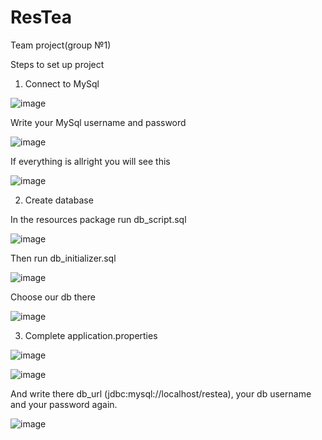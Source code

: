 # ResTea
Team project(group №1)

Steps to set up project
1. Connect to MySql

![image](https://user-images.githubusercontent.com/74297669/198564225-d46f8469-d6fa-41cb-b5d3-a6dd9238e85c.png)

Write your MySql username and password

![image](https://user-images.githubusercontent.com/74297669/198564379-8c9add8d-6099-4065-a135-6ea2e90fc7ef.png)

If everything is allright you will see this

![image](https://user-images.githubusercontent.com/74297669/198564535-14f63f96-f90c-431d-8f8f-4138a27acd7e.png)

2. Create database

In the resources package run db_script.sql

![image](https://user-images.githubusercontent.com/74297669/198565042-e221d7e3-f2c9-4d0b-a484-7698a9e62615.png)

Then run db_initializer.sql

![image](https://user-images.githubusercontent.com/74297669/198565172-137b1dd9-96fe-438f-a6ee-dcc31cc25994.png)

Choose our db there

![image](https://user-images.githubusercontent.com/74297669/198567353-78abd0b4-2930-4fc0-a1fe-fd5a2bb3b010.png)


3. Complete application.properties

![image](https://user-images.githubusercontent.com/74297669/198565399-9bff5c93-a8a8-4ec5-a341-66f55c4fec92.png)

![image](https://user-images.githubusercontent.com/74297669/198565556-840b1c40-b9ba-4439-90b4-0b72de8e00e9.png)

And write there db_url (jdbc:mysql://localhost/restea), your db username and your password again.

![image](https://user-images.githubusercontent.com/74297669/198565722-cad13952-3e5d-4486-9dd0-2adec75fd7e6.png)

